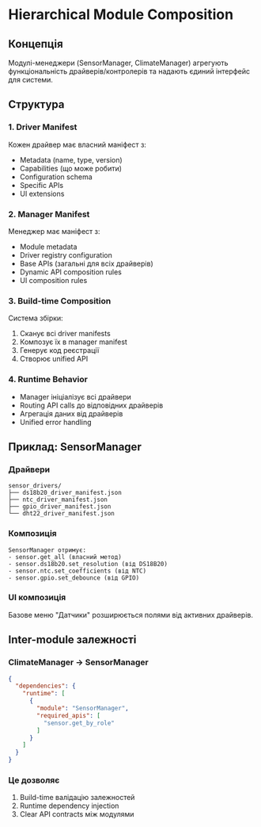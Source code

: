 # Hierarchical Module Composition

## Концепція
Модулі-менеджери (SensorManager, ClimateManager) агрегують функціональність драйверів/контролерів та надають єдиний інтерфейс для системи.

## Структура

### 1. Driver Manifest
Кожен драйвер має власний маніфест з:
- Metadata (name, type, version)
- Capabilities (що може робити)
- Configuration schema
- Specific APIs
- UI extensions

### 2. Manager Manifest
Менеджер має маніфест з:
- Module metadata
- Driver registry configuration
- Base APIs (загальні для всіх драйверів)
- Dynamic API composition rules
- UI composition rules

### 3. Build-time Composition
Система збірки:
1. Сканує всі driver manifests
2. Композує їх в manager manifest
3. Генерує код реєстрації
4. Створює unified API

### 4. Runtime Behavior
- Manager ініціалізує всі драйвери
- Routing API calls до відповідних драйверів
- Агрегація даних від драйверів
- Unified error handling
## Приклад: SensorManager

### Драйвери
```
sensor_drivers/
├── ds18b20_driver_manifest.json
├── ntc_driver_manifest.json
├── gpio_driver_manifest.json
└── dht22_driver_manifest.json
```

### Композиція
```
SensorManager отримує:
- sensor.get_all (власний метод)
- sensor.ds18b20.set_resolution (від DS18B20)
- sensor.ntc.set_coefficients (від NTC)
- sensor.gpio.set_debounce (від GPIO)
```

### UI композиція
Базове меню "Датчики" розширюється полями від активних драйверів.

## Inter-module залежності

### ClimateManager → SensorManager
```json
{
  "dependencies": {
    "runtime": [
      {
        "module": "SensorManager",
        "required_apis": [
          "sensor.get_by_role"
        ]
      }
    ]
  }
}
```

### Це дозволяє
1. Build-time валідацію залежностей
2. Runtime dependency injection
3. Clear API contracts між модулями